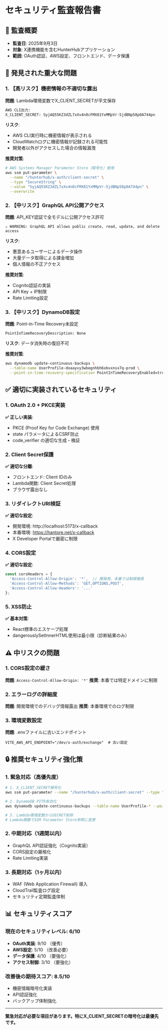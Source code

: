 # セキュリティ監査報告書

## 🎯 監査概要
- **監査日**: 2025年9月3日
- **対象**: X連携機能を含むHunterHubアプリケーション
- **範囲**: OAuth認証、AWS設定、フロントエンド、データ保護

## 🚨 発見された重大な問題

### 1. 【高リスク】機密情報の不適切な露出
**問題**: Lambda環境変数でX_CLIENT_SECRETが平文保存
```bash
AWS CLI出力:
X_CLIENT_SECRET: SyjAQ55KZ3dZL7xXv4n0cFMX81YxMMpVr-5jdBNp58p0A744pn
```

**リスク**: 
- AWS CLI実行時に機密情報が表示される
- CloudWatchログに機密情報が記録される可能性
- 開発者以外がアクセスした場合の情報漏洩

**推奨対策**:
```bash
# AWS Systems Manager Parameter Store（暗号化）使用
aws ssm put-parameter \
  --name "/hunterhub/x-auth/client-secret" \
  --type "SecureString" \
  --value "SyjAQ55KZ3dZL7xXv4n0cFMX81YxMMpVr-5jdBNp58p0A744pn" \
  --overwrite
```

### 2. 【中リスク】GraphQL API公開アクセス
**問題**: API_KEY認証で全モデルに公開アクセス許可
```
⚠️ WARNING: GraphQL API allows public create, read, update, and delete access
```

**リスク**:
- 悪意あるユーザーによるデータ操作
- 大量データ取得による課金増加
- 個人情報の不正アクセス

**推奨対策**:
- Cognito認証の実装
- API Key + IP制限
- Rate Limiting設定

### 3. 【中リスク】DynamoDB設定
**問題**: Point-in-Time Recovery未設定
```
PointInTimeRecoveryDescription: None
```

**リスク**: データ消失時の復旧不可

**推奨対策**:
```bash
aws dynamodb update-continuous-backups \
  --table-name UserProfile-doaayvy3wbegnhbh6xbvxnsx7q-prod \
  --point-in-time-recovery-specification PointInTimeRecoveryEnabled=true
```

## ✅ 適切に実装されているセキュリティ

### 1. OAuth 2.0 + PKCE実装
**✅ 正しい実装**:
- PKCE (Proof Key for Code Exchange) 使用
- state パラメータによるCSRF防止
- code_verifier の適切な生成・検証

### 2. Client Secret保護
**✅ 適切な分離**:
- フロントエンド: Client IDのみ
- Lambda関数: Client Secret処理
- ブラウザ露出なし

### 3. リダイレクトURI検証
**✅ 適切な設定**:
- 開発環境: http://localhost:5173/x-callback
- 本番環境: https://hantore.net/x-callback
- X Developer Portalで厳密に制限

### 4. CORS設定
**✅ 適切な設定**:
```javascript
const corsHeaders = {
  'Access-Control-Allow-Origin': '*',  // 開発用、本番では制限推奨
  'Access-Control-Allow-Methods': 'GET,OPTIONS,POST',
  'Access-Control-Allow-Headers': '...'
};
```

### 5. XSS防止
**✅ 基本対策**:
- React標準のエスケープ処理
- dangerouslySetInnerHTML使用は最小限（診断結果のみ）

## ⚠️ 中リスクの問題

### 1. CORS設定の緩さ
**問題**: `Access-Control-Allow-Origin: '*'`
**推奨**: 本番では特定ドメインに制限

### 2. エラーログの詳細度
**問題**: 開発環境でのデバッグ情報露出
**推奨**: 本番環境でのログ制限

### 3. 環境変数設定
**問題**: .envファイルに古いエンドポイント
```
VITE_AWS_API_ENDPOINT="/dev/x-auth/exchange"  # 古い設定
```

## 🔒 推奨セキュリティ強化策

### 1. 緊急対応（高優先度）
```bash
# 1. X_CLIENT_SECRET暗号化
aws ssm put-parameter --name "/hunterhub/x-auth/client-secret" --type "SecureString" --value "***"

# 2. DynamoDB PITR有効化
aws dynamodb update-continuous-backups --table-name UserProfile-* --point-in-time-recovery-specification PointInTimeRecoveryEnabled=true

# 3. Lambda環境変数からSECRET削除
# Lambda関数でSSM Parameter Store参照に変更
```

### 2. 中期対応（1週間以内）
- GraphQL API認証強化（Cognito実装）
- CORS設定の厳格化
- Rate Limiting実装

### 3. 長期対応（1ヶ月以内）
- WAF (Web Application Firewall) 導入
- CloudTrail監査ログ設定
- セキュリティ定期監査体制

## 📊 セキュリティスコア

### 現在のセキュリティレベル: **6/10**
- **OAuth実装**: 9/10 （優秀）
- **AWS設定**: 5/10 （改善必要）
- **データ保護**: 4/10 （要強化）
- **アクセス制御**: 3/10 （要強化）

### 改善後の期待スコア: **8.5/10**
- 機密情報暗号化実装
- API認証強化
- バックアップ体制強化

---

**緊急対応が必要な項目があります。特にX_CLIENT_SECRETの暗号化は最優先です。**

